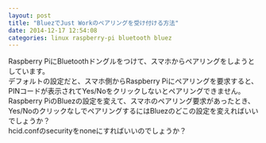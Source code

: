 ```yaml
---
layout: post
title: "BluezでJust Workのペアリングを受け付ける方法"
date: 2014-12-17 12:54:08
categories: linux raspberry-pi bluetooth bluez
---
```

<p>Raspberry PiにBluetoothドングルをつけて、スマホからペアリングをしようとしています。<br>
デフォルトの設定だと、スマホ側からRaspberry Piにペアリングを要求すると、PINコードが表示されてYes/Noをクリックしないとペアリングできません。<br>
Raspberry PiのBluezの設定を変えて、スマホのペアリング要求があったとき、Yes/NoのクリックなしでペアリングするにはBluezのどこの設定を変えればいいでしょうか？<br>
hcid.confのsecurityをnoneにすればいいのでしょうか？</p>

